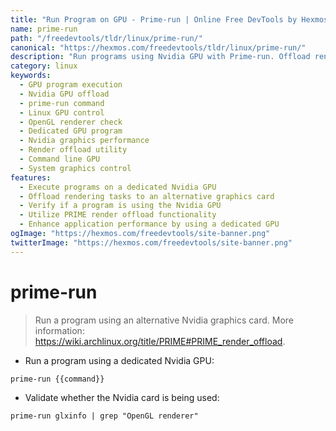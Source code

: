 ```yaml
---
title: "Run Program on GPU - Prime-run | Online Free DevTools by Hexmos"
name: prime-run
path: "/freedevtools/tldr/linux/prime-run/"
canonical: "https://hexmos.com/freedevtools/tldr/linux/prime-run/"
description: "Run programs using Nvidia GPU with Prime-run. Offload rendering tasks and improve performance using dedicated graphics. Free online tool, no registration required."
category: linux
keywords:
  - GPU program execution
  - Nvidia GPU offload
  - prime-run command
  - Linux GPU control
  - OpenGL renderer check
  - Dedicated GPU program
  - Nvidia graphics performance
  - Render offload utility
  - Command line GPU
  - System graphics control
features:
  - Execute programs on a dedicated Nvidia GPU
  - Offload rendering tasks to an alternative graphics card
  - Verify if a program is using the Nvidia GPU
  - Utilize PRIME render offload functionality
  - Enhance application performance by using a dedicated GPU
ogImage: "https://hexmos.com/freedevtools/site-banner.png"
twitterImage: "https://hexmos.com/freedevtools/site-banner.png"
---
```


# prime-run

> Run a program using an alternative Nvidia graphics card.
> More information: <https://wiki.archlinux.org/title/PRIME#PRIME_render_offload>.

- Run a program using a dedicated Nvidia GPU:

`prime-run {{command}}`

- Validate whether the Nvidia card is being used:

`prime-run glxinfo | grep "OpenGL renderer"`
